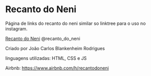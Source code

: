 # Recanto do Neni

Página de links do recanto do neni similar so linktree para o uso no instagram.

[Recanto do Neni](https://recantodoneni.github.io/recantodoneni/)
@recanto_do_neni

Criado por João Carlos Blankenheim Rodrigues

linguagens utilizadas: HTML, CSS e JS

Airbnb: https://www.airbnb.com/h/recantodoneni
